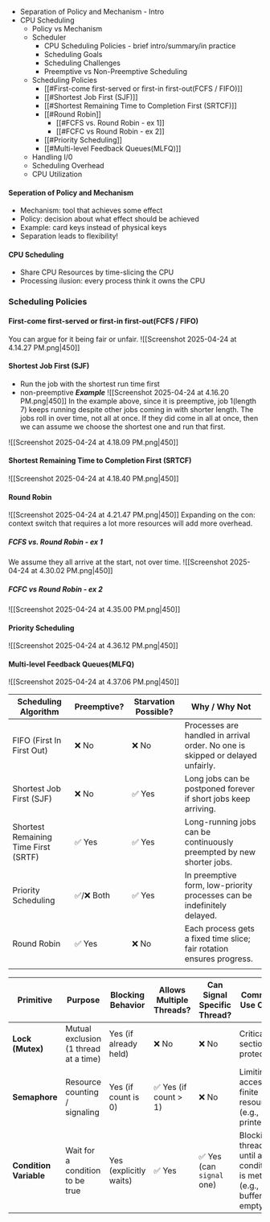 - Separation of Policy and Mechanism - Intro
- CPU Scheduling
	- Policy vs Mechanism
	- Scheduler
		- CPU Scheduling Policies - brief intro/summary/in practice
		- Scheduling Goals
		- Scheduling Challenges
		- Preemptive vs Non-Preemptive Scheduling
	- Scheduling Policies
		- [[#First-come first-served or first-in first-out(FCFS / FIFO)]]
		- [[#Shortest Job First (SJF)]]
		- [[#Shortest Remaining Time to Completion First (SRTCF)]]
		- [[#Round Robin]]
			- [[#FCFS vs. Round Robin - ex 1]]
			- [[#FCFC vs Round Robin - ex 2]]
		- [[#Priority Scheduling]]
		- [[#Multi-level Feedback Queues(MLFQ)]]
	- Handling I/0
	- Scheduling Overhead
	- CPU Utilization
#### Seperation of Policy and Mechanism
- Mechanism: tool that achieves some effect
- Policy: decision about what effect should be achieved 
- Example: card keys instead of physical keys
- Separation leads to flexibility!
#### CPU Scheduling
- Share CPU Resources by time-slicing the CPU
- Processing ilusion: every process think it owns the CPU


### Scheduling Policies
#### First-come first-served or first-in first-out(FCFS / FIFO)
You can argue for it being fair or unfair.
![[Screenshot 2025-04-24 at 4.14.27 PM.png|450]]
#### Shortest Job First (SJF)
- Run the job with the shortest run time first
- non-preemptive
***Example***
![[Screenshot 2025-04-24 at 4.16.20 PM.png|450]]
In the example above, since it is preemptive, job 1(length 7) keeps running despite other jobs coming in with shorter length. The jobs roll in over time, not all at once. If they did come in all at once, then we can assume we choose the shortest one and run that first.

![[Screenshot 2025-04-24 at 4.18.09 PM.png|450]]

#### Shortest Remaining Time to Completion First (SRTCF)
![[Screenshot 2025-04-24 at 4.18.40 PM.png|450]]
#### Round Robin
![[Screenshot 2025-04-24 at 4.21.47 PM.png|450]]
Expanding on the con: context switch that requires a lot more resources will add more overhead.

##### FCFS vs. Round Robin - ex 1
We assume they all arrive at the start, not over time.
![[Screenshot 2025-04-24 at 4.30.02 PM.png|450]]
##### FCFC vs Round Robin - ex 2
![[Screenshot 2025-04-24 at 4.35.00 PM.png|450]]

#### Priority Scheduling
![[Screenshot 2025-04-24 at 4.36.12 PM.png|450]]

#### Multi-level Feedback Queues(MLFQ)
![[Screenshot 2025-04-24 at 4.37.06 PM.png|450]]


| Scheduling Algorithm                 | Preemptive? | Starvation Possible? | Why / Why Not                                                                  |
| ------------------------------------ | ----------- | -------------------- | ------------------------------------------------------------------------------ |
| FIFO (First In First Out)            | ❌ No        | ❌ No                 | Processes are handled in arrival order. No one is skipped or delayed unfairly. |
| Shortest Job First (SJF)             | ❌ No        | ✅ Yes                | Long jobs can be postponed forever if short jobs keep arriving.                |
| Shortest Remaining Time First (SRTF) | ✅ Yes       | ✅ Yes                | Long-running jobs can be continuously preempted by new shorter jobs.           |
| Priority Scheduling                  | ✅/❌ Both    | ✅ Yes                | In preemptive form, low-priority processes can be indefinitely delayed.        |
| Round Robin                          | ✅ Yes       | ❌ No                 | Each process gets a fixed time slice; fair rotation ensures progress.          |
|                                      |             |                      |                                                                                |

| Primitive           | Purpose                             | Blocking Behavior     | Allows Multiple Threads? | Can Signal Specific Thread? | Common Use Case                                      |
|---------------------|--------------------------------------|------------------------|---------------------------|-----------------------------|------------------------------------------------------|
| **Lock (Mutex)**     | Mutual exclusion (1 thread at a time) | Yes (if already held)  | ❌ No                     | ❌ No                       | Critical section protection                         |
| **Semaphore**        | Resource counting / signaling         | Yes (if count is 0)    | ✅ Yes (if count > 1)     | ❌ No                       | Limiting access to finite resources (e.g., 3 printers) |
| **Condition Variable** | Wait for a condition to be true     | Yes (explicitly waits) | ✅ Yes                    | ✅ Yes (can `signal` one)   | Blocking threads until a condition is met (e.g., buffer not empty) |
